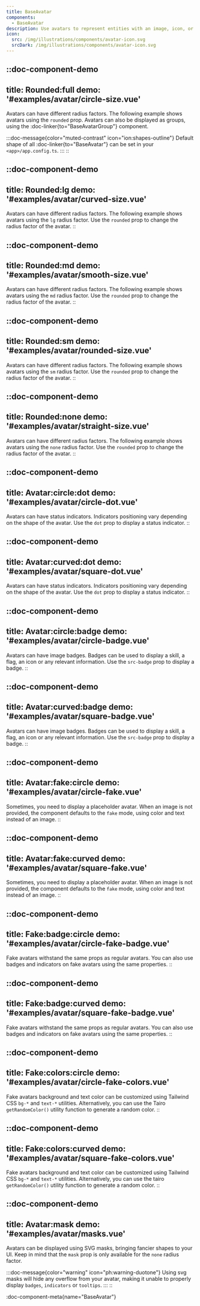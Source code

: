 ```yaml
---
title: BaseAvatar
components:
  - BaseAvatar
description: Use avatars to represent entities with an image, icon, or initials. Discover multiple variations and options.
icon:
  src: /img/illustrations/components/avatar-icon.svg
  srcDark: /img/illustrations/components/avatar-icon.svg
---
```


::doc-component-demo
---
title: Rounded:full
demo: '#examples/avatar/circle-size.vue'
---
Avatars can have different radius factors. The following example shows avatars using the `rounded` prop. Avatars can also be displayed as groups, using the :doc-linker{to="BaseAvatarGroup"} component.

:::doc-message{color="muted-contrast" icon="ion:shapes-outline"}
Default shape of all :doc-linker{to="BaseAvatar"} can be set in your `<app>/app.config.ts`.
:::
::

::doc-component-demo
---
title: Rounded:lg
demo: '#examples/avatar/curved-size.vue'
---
Avatars can have different radius factors. The following example shows avatars using the `lg` radius factor. Use the `rounded` prop to change the radius factor of the avatar.
::

::doc-component-demo
---
title: Rounded:md
demo: '#examples/avatar/smooth-size.vue'
---
Avatars can have different radius factors. The following example shows avatars using the `md` radius factor. Use the `rounded` prop to change the radius factor of the avatar.
::

::doc-component-demo
---
title: Rounded:sm
demo: '#examples/avatar/rounded-size.vue'
---
Avatars can have different radius factors. The following example shows avatars using the `sm` radius factor. Use the `rounded` prop to change the radius factor of the avatar.
::

::doc-component-demo
---
title: Rounded:none
demo: '#examples/avatar/straight-size.vue'
---
Avatars can have different radius factors. The following example shows avatars using the `none` radius factor. Use the `rounded` prop to change the radius factor of the avatar.
::

::doc-component-demo
---
title: Avatar:circle:dot
demo: '#examples/avatar/circle-dot.vue'
---
Avatars can have status indicators. Indicators positioning vary depending on the shape of the avatar. Use the `dot` prop to display a status indicator.
::

::doc-component-demo
---
title: Avatar:curved:dot
demo: '#examples/avatar/square-dot.vue'
---
Avatars can have status indicators. Indicators positioning vary depending on the shape of the avatar. Use the `dot` prop to display a status indicator.
::

::doc-component-demo
---
title: Avatar:circle:badge
demo: '#examples/avatar/circle-badge.vue'
---
Avatars can have image badges. Badges can be used to display a skill, a flag, an icon or any relevant information. Use the `src-badge` prop to display a badge.
::

::doc-component-demo
---
title: Avatar:curved:badge
demo: '#examples/avatar/square-badge.vue'
---
Avatars can have image badges. Badges can be used to display a skill, a flag, an icon or any relevant information. Use the `src-badge` prop to display a badge.
::

::doc-component-demo
---
title: Avatar:fake:circle
demo: '#examples/avatar/circle-fake.vue'
---
Sometimes, you need to display a placeholder avatar. When an image is not provided, the component defaults to the `fake` mode, using color and text instead of an image.
::

::doc-component-demo
---
title: Avatar:fake:curved
demo: '#examples/avatar/square-fake.vue'
---
Sometimes, you need to display a placeholder avatar. When an image is not provided, the component defaults to the `fake` mode, using color and text instead of an image.
::

::doc-component-demo
---
title: Fake:badge:circle
demo: '#examples/avatar/circle-fake-badge.vue'
---
Fake avatars withstand the same props as regular avatars. You can also use badges and indicators on fake avatars using the same properties.
::

::doc-component-demo
---
title: Fake:badge:curved
demo: '#examples/avatar/square-fake-badge.vue'
---
Fake avatars withstand the same props as regular avatars. You can also use badges and indicators on fake avatars using the same properties.
::

::doc-component-demo
---
title: Fake:colors:circle
demo: '#examples/avatar/circle-fake-colors.vue'
---
Fake avatars background and text color can be customized using Tailwind CSS `bg-*` and `text-*` utilities. Alternatively, you can use the Tairo `getRandomColor()` utility function to generate a random color.
::

::doc-component-demo
---
title: Fake:colors:curved
demo: '#examples/avatar/square-fake-colors.vue'
---
Fake avatars background and text color can be customized using Tailwind CSS `bg-*` and `text-*` utilities. Alternatively, you can use the tairo `getRandomColor()` utility function to generate a random color.
::

::doc-component-demo
---
title: Avatar:mask
demo: '#examples/avatar/masks.vue'
---
Avatars can be displayed using SVG masks, bringing fancier shapes to your UI. Keep in mind that the `mask` prop is only available for the `none` radius factor.

:::doc-message{color="warning" icon="ph:warning-duotone"}
Using svg masks will hide any overflow from your avatar, making it unable to properly display `badges`, `indicators` or `tooltips`.
:::
::

:doc-component-meta{name="BaseAvatar"}